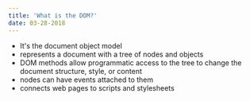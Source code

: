```yaml
---
title: 'What is the DOM?'
date: 03-28-2018
---
```


- It's the document object model
- represents a document with a tree of nodes and objects
- DOM methods allow programmatic access to the tree to change the document structure, style, or content
- nodes can have events attached to them
- connects web pages to scripts and stylesheets
